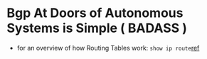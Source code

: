 # Bgp At Doors of Autonomous Systems is Simple ( BADASS )
- for an overview of how Routing Tables work: `show ip route`[ref](https://www.youtube.com/watch?v=uKiM9-tGuc4)
